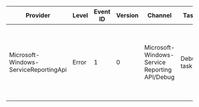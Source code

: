 Provider                               |  Level  |  Event ID  |  Version  |  Channel                                        |  Task        |  Opcode         |  Keyword                             |  Message
---------------------------------------|---------|------------|-----------|-------------------------------------------------|--------------|-----------------|--------------------------------------|-------------------------------------------------------------------------------------------------------------------------------
Microsoft-Windows-ServiceReportingApi  |  Error  |  1         |  0        |  Microsoft-Windows-Service Reporting API/Debug  |  Debug task  |  Debug message  |  This keyword is for debug messages  |  The Service Reporting API encountered an error in file {FileName}; function {FunctionName}; line {LineNumber}: {DebugMessage}